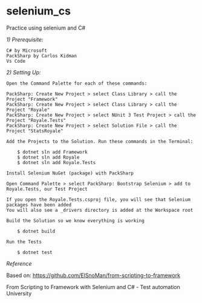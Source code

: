 # selenium_cs
Practice using selenium and C#

 *1) Prerequisite:*
   
    C# by Microsoft
    PackSharp by Carlos Kidman
    Vs Code

*2) Setting Up:*

    Open the Command Palette for each of these commands:

    PackSharp: Create New Project > select Class Library > call the Project "Framework"
    PackSharp: Create New Project > select Class Library > call the Project "Royale"
    PackSharp: Create New Project > select NUnit 3 Test Project > call the Project "Royale.Tests"
    PackSharp: Create New Project > select Solution File > call the Project "StatsRoyale"

    Add the Projects to the Solution. Run these commands in the Terminal:

        $ dotnet sln add Framework
        $ dotnet sln add Royale
        $ dotnet sln add Royale.Tests
    
    Install Selenium NuGet (package) with PackSharp

    Open Command Palette > select PackSharp: Bootstrap Selenium > add to Royale.Tests, our Test Project

    If you open the Royale.Tests.csproj file, you will see that Selenium packages have been added
    You will also see a _drivers directory is added at the Workspace root

    Build the Solution so we know everything is working

        $ dotnet build

    Run the Tests

        $ dotnet test

*Reference*

Based on: https://github.com/ElSnoMan/from-scripting-to-framework

From Scripting to Framework with Selenium and C# - Test automation University